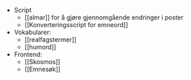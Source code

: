 - Script
	- [[almar]] for å gjøre gjennomgående endringer i poster
	- [[Konverteringsscript for emneord]]
- Vokabularer:
	- [[realfagstermer]]
	- [[humord]]
- Frontend:
	- [[Skosmos]]
	- [[Emnesøk]]